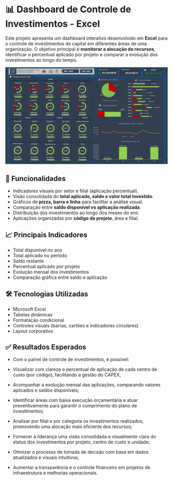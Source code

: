 # 📊 Dashboard de Controle de Investimentos - Excel

Este projeto apresenta um dashboard interativo desenvolvido em **Excel** para o controle de investimentos de capital em diferentes áreas de uma organização. O objetivo principal é **monitorar a alocação de recursos**, identificar o percentual aplicado por projeto e comparar a evolução dos investimentos ao longo do tempo.

![Texto alternativo](./Dashboard-Excel.png)

## 🧩 Funcionalidades

- Indicadores visuais por setor e filial (aplicação percentual).
- Visão consolidada do **total aplicado, saldo e valor total investido**.
- Gráficos de **pizza, barra e linha** para facilitar a análise visual.
- Comparação entre **saldo disponível vs aplicação realizada**.
- Distribuição dos investimentos ao longo dos meses do ano.
- Aplicações organizadas por **código de projeto**, área e filial.

## 📈 Principais Indicadores

- Total disponível no ano
- Total aplicado no período
- Saldo restante
- Percentual aplicado por projeto
- Evolução mensal dos investimentos
- Comparação gráfica entre saldo e aplicação

## 🛠️ Tecnologias Utilizadas

- Microsoft Excel
- Tabelas dinâmicas 
- Formatação condicional
- Controles visuais (barras, cartões e indicadores circulares)
- Layout corporativo

## ✅ Resultados Esperados

- Com o painel de controle de investimentos, é possível:

- Visualizar com clareza o percentual de aplicação de cada centro de custo (por código), facilitando a gestão do CAPEX;

- Acompanhar a evolução mensal das aplicações, comparando valores aplicados e saldos disponíveis;

- Identificar áreas com baixa execução orçamentária e atuar preventivamente para garantir o cumprimento do plano de investimentos;

- Analisar por filial e por categoria os investimentos realizados, promovendo uma alocação mais eficiente dos recursos;

- Fornecer à liderança uma visão consolidada e visualmente clara do status dos investimentos por projeto, centro de custo e unidade;

- Otimizar o processo de tomada de decisão com base em dados atualizados e visuais intuitivos;

- Aumentar a transparência e o controle financeiro em projetos de infraestrutura e melhorias operacionais.


